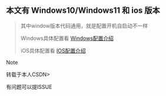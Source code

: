 ## 本文有 Windows10/Windows11 和 ios 版本

> 其中window版本代码通用，就是配置开机自启动不一样
> 
> Windows具体配置看 [Windows配置介绍](./README-Windows.md)
> 
> iOS具体配置看 [IOS配置介绍](./README-IOS.md)

> [!NOTE]
>
> 转载于本人CSDN>

有问题可以提ISSUE
